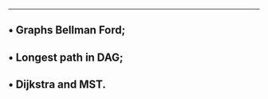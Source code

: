 -------------------------------------------------------------------------
• Graphs Bellman Ford;
-----------------------------------------------------
• Longest path in DAG;
------------------------------------------------------
• Dijkstra and MST.
------------------------------------------------------
